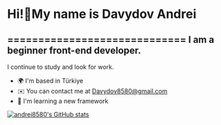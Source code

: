 Hi!👋My name is Davydov Andrei
======================================================================================================================================

=============================
I am a beginner front-end developer.
------------------------------------

I continue to study and look for work.

* 🌍  I'm based in Türkiye
* ✉️  You can contact me at [Davydov8580@gmail.com](mailto:Davydov8580@gmail.com)
* 🧠  I'm learning a new framework







<a href="http://www.github.com/andrei8580"><img src="https://github-readme-stats.vercel.app/api?username=andrei8580&show_icons=true&hide=&count_private=true&title_color=0891b2&text_color=ffffff&icon_color=0891b2&bg_color=1c1917&hide_border=true&show_icons=true" alt="andrei8580's GitHub stats" /></a>
